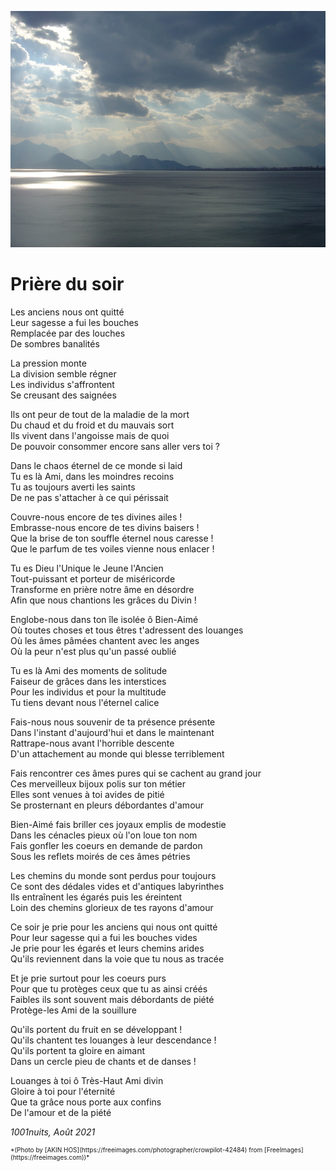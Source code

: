 ![Image of sea with mountains](../images/sea.jpg)

# Prière du soir


Les anciens nous ont quitté<br />
Leur sagesse a fui les bouches<br />
Remplacée par des louches<br />
De sombres banalités

La pression monte<br />
La division semble régner<br />
Les individus s'affrontent<br />
Se creusant des saignées

Ils ont peur de tout de la maladie de la mort<br />
Du chaud et du froid et du mauvais sort<br />
Ils vivent dans l'angoisse mais de quoi<br />
De pouvoir consommer encore sans aller vers toi ?

Dans le chaos éternel de ce monde si laid<br />
Tu es là Ami, dans les moindres recoins<br />
Tu as toujours averti les saints<br />
De ne pas s'attacher à ce qui périssait

Couvre-nous encore de tes divines ailes !<br />
Embrasse-nous encore de tes divins baisers !<br />
Que la brise de ton souffle éternel nous caresse !<br />
Que le parfum de tes voiles vienne nous enlacer !

Tu es Dieu l'Unique le Jeune l'Ancien<br />
Tout-puissant et porteur de miséricorde<br />
Transforme en prière notre âme en désordre<br />
Afin que nous chantions les grâces du Divin !

Englobe-nous dans ton île isolée ô Bien-Aimé<br />
Où toutes choses et tous êtres t'adressent des louanges<br />
Où les âmes pâmées chantent avec les anges<br />
Où la peur n'est plus qu'un passé oublié

Tu es là Ami des moments de solitude<br />
Faiseur de grâces dans les interstices<br />
Pour les individus et pour la multitude<br />
Tu tiens devant nous l'éternel calice

Fais-nous nous souvenir de ta présence présente<br />
Dans l'instant d'aujourd'hui et dans le maintenant<br />
Rattrape-nous avant l'horrible descente<br />
D'un attachement au monde qui blesse terriblement

Fais rencontrer ces âmes pures qui se cachent au grand jour<br />
Ces merveilleux bijoux polis sur ton métier<br />
Elles sont venues à toi avides de pitié<br />
Se prosternant en pleurs débordantes d'amour

Bien-Aimé fais briller ces joyaux emplis de modestie<br />
Dans les cénacles pieux où l'on loue ton nom<br />
Fais gonfler les coeurs en demande de pardon<br />
Sous les reflets moirés de ces âmes pétries

Les chemins du monde sont perdus pour toujours<br />
Ce sont des dédales vides et d'antiques labyrinthes<br />
Ils entraînent les égarés puis les éreintent<br />
Loin des chemins glorieux de tes rayons d'amour

Ce soir je prie pour les anciens qui nous ont quitté<br />
Pour leur sagesse qui a fui les bouches vides<br />
Je prie pour les égarés et leurs chemins arides<br />
Qu'ils reviennent dans la voie que tu nous as tracée

Et je prie surtout pour les coeurs purs<br />
Pour que tu protèges ceux que tu as ainsi créés<br />
Faibles ils sont souvent mais débordants de piété<br />
Protège-les Ami de la souillure

Qu'ils portent du fruit en se développant !<br />
Qu'ils chantent tes louanges à leur descendance !<br />
Qu'ils portent ta gloire en aimant<br />
Dans un cercle pieu de chants et de danses !

Louanges à toi ô Très-Haut Ami divin<br />
Gloire à toi pour l'éternité<br />
Que ta grâce nous porte aux confins<br />
De l'amour et de la piété

*1001nuits, Août 2021*

<p style="font-size:10px">*(Photo by [AKIN HOS](https://freeimages.com/photographer/crowpilot-42484) from [FreeImages](https://freeimages.com))*</font></p>
